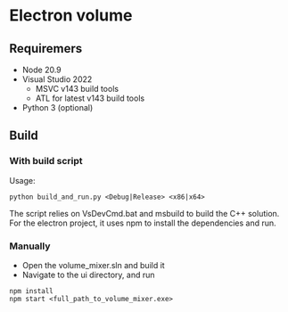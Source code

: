 # Electron volume

## Requiremers
- Node 20.9
- Visual Studio 2022
  - MSVC v143 build tools
  - ATL for latest v143 build tools
- Python 3 (optional) 
 
## Build

### With build script

Usage:
```python:
python build_and_run.py <Debug|Release> <x86|x64>
```
The script relies on VsDevCmd.bat and msbuild to build the C++ solution.
For the electron project, it uses npm to install the dependencies and run.

### Manually
- Open the volume_mixer.sln and build it
- Navigate to the ui directory, and run

```js:
npm install
npm start <full_path_to_volume_mixer.exe>
```
